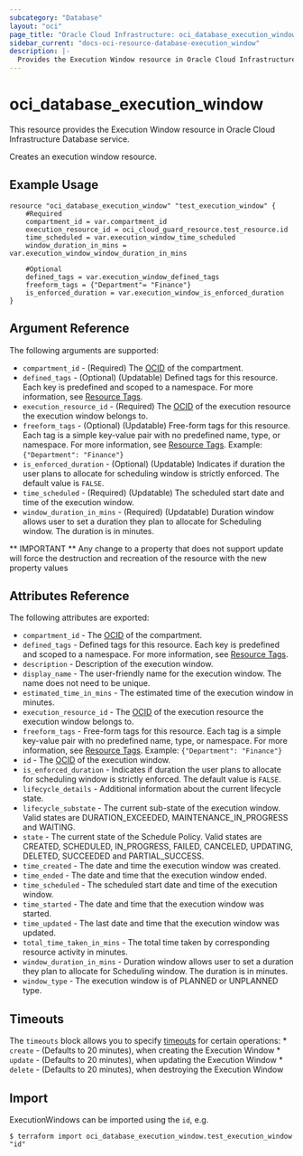 ```yaml
---
subcategory: "Database"
layout: "oci"
page_title: "Oracle Cloud Infrastructure: oci_database_execution_window"
sidebar_current: "docs-oci-resource-database-execution_window"
description: |-
  Provides the Execution Window resource in Oracle Cloud Infrastructure Database service
---
```


# oci_database_execution_window
This resource provides the Execution Window resource in Oracle Cloud Infrastructure Database service.

Creates an execution window resource.


## Example Usage

```hcl
resource "oci_database_execution_window" "test_execution_window" {
	#Required
	compartment_id = var.compartment_id
	execution_resource_id = oci_cloud_guard_resource.test_resource.id
	time_scheduled = var.execution_window_time_scheduled
	window_duration_in_mins = var.execution_window_window_duration_in_mins

	#Optional
	defined_tags = var.execution_window_defined_tags
	freeform_tags = {"Department"= "Finance"}
	is_enforced_duration = var.execution_window_is_enforced_duration
}
```

## Argument Reference

The following arguments are supported:

* `compartment_id` - (Required) The [OCID](https://docs.cloud.oracle.com/iaas/Content/General/Concepts/identifiers.htm) of the compartment.
* `defined_tags` - (Optional) (Updatable) Defined tags for this resource. Each key is predefined and scoped to a namespace. For more information, see [Resource Tags](https://docs.cloud.oracle.com/iaas/Content/General/Concepts/resourcetags.htm). 
* `execution_resource_id` - (Required) The [OCID](https://docs.cloud.oracle.com/iaas/Content/General/Concepts/identifiers.htm) of the execution resource the execution window belongs to.
* `freeform_tags` - (Optional) (Updatable) Free-form tags for this resource. Each tag is a simple key-value pair with no predefined name, type, or namespace. For more information, see [Resource Tags](https://docs.cloud.oracle.com/iaas/Content/General/Concepts/resourcetags.htm).  Example: `{"Department": "Finance"}` 
* `is_enforced_duration` - (Optional) (Updatable) Indicates if duration the user plans to allocate for scheduling window is strictly enforced. The default value is `FALSE`.
* `time_scheduled` - (Required) (Updatable) The scheduled start date and time of the execution window.
* `window_duration_in_mins` - (Required) (Updatable) Duration window allows user to set a duration they plan to allocate for Scheduling window. The duration is in minutes. 


** IMPORTANT **
Any change to a property that does not support update will force the destruction and recreation of the resource with the new property values

## Attributes Reference

The following attributes are exported:

* `compartment_id` - The [OCID](https://docs.cloud.oracle.com/iaas/Content/General/Concepts/identifiers.htm) of the compartment.
* `defined_tags` - Defined tags for this resource. Each key is predefined and scoped to a namespace. For more information, see [Resource Tags](https://docs.cloud.oracle.com/iaas/Content/General/Concepts/resourcetags.htm). 
* `description` - Description of the execution window.
* `display_name` - The user-friendly name for the execution window. The name does not need to be unique.
* `estimated_time_in_mins` - The estimated time of the execution window in minutes.
* `execution_resource_id` - The [OCID](https://docs.cloud.oracle.com/iaas/Content/General/Concepts/identifiers.htm) of the execution resource the execution window belongs to.
* `freeform_tags` - Free-form tags for this resource. Each tag is a simple key-value pair with no predefined name, type, or namespace. For more information, see [Resource Tags](https://docs.cloud.oracle.com/iaas/Content/General/Concepts/resourcetags.htm).  Example: `{"Department": "Finance"}` 
* `id` - The [OCID](https://docs.cloud.oracle.com/iaas/Content/General/Concepts/identifiers.htm) of the execution window.
* `is_enforced_duration` - Indicates if duration the user plans to allocate for scheduling window is strictly enforced. The default value is `FALSE`.
* `lifecycle_details` - Additional information about the current lifecycle state.
* `lifecycle_substate` - The current sub-state of the execution window. Valid states are DURATION_EXCEEDED, MAINTENANCE_IN_PROGRESS and WAITING. 
* `state` - The current state of the Schedule Policy. Valid states are CREATED, SCHEDULED, IN_PROGRESS, FAILED, CANCELED, UPDATING, DELETED, SUCCEEDED and PARTIAL_SUCCESS. 
* `time_created` - The date and time the execution window was created.
* `time_ended` - The date and time that the execution window ended.
* `time_scheduled` - The scheduled start date and time of the execution window.
* `time_started` - The date and time that the execution window was started.
* `time_updated` - The last date and time that the execution window was updated.
* `total_time_taken_in_mins` - The total time taken by corresponding resource activity in minutes.
* `window_duration_in_mins` - Duration window allows user to set a duration they plan to allocate for Scheduling window. The duration is in minutes. 
* `window_type` - The execution window is of PLANNED or UNPLANNED type.

## Timeouts

The `timeouts` block allows you to specify [timeouts](https://registry.terraform.io/providers/oracle/oci/latest/docs/guides/changing_timeouts) for certain operations:
	* `create` - (Defaults to 20 minutes), when creating the Execution Window
	* `update` - (Defaults to 20 minutes), when updating the Execution Window
	* `delete` - (Defaults to 20 minutes), when destroying the Execution Window


## Import

ExecutionWindows can be imported using the `id`, e.g.

```
$ terraform import oci_database_execution_window.test_execution_window "id"
```

